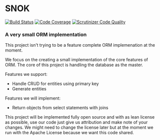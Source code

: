 # SNOK

[![Build Status](https://travis-ci.org/kalaspuffar/snok.svg?branch=master)](https://travis-ci.org/kalaspuffar/snok)
[![Code Coverage](https://scrutinizer-ci.com/g/kalaspuffar/snok/badges/coverage.png?b=master)](https://scrutinizer-ci.com/g/kalaspuffar/snok/?branch=master)
[![Scrutinizer Code Quality](https://scrutinizer-ci.com/g/kalaspuffar/snok/badges/quality-score.png?b=master)](https://scrutinizer-ci.com/g/kalaspuffar/snok/?branch=master)

### A very small ORM implementation

This project isn't trying to be a feature complete ORM implemenation at the moment.

We focus on the creating a small implementation of the core features of ORM.
The core of this project is handling the database as the master.

Features we support:
- Handle CRUD for entities using primary key
- Generate entities

Features we will implement:
- Return objects from select statements with joins

This project will be implemented fully open source and with as lean license as possible,
use our code just give us attribution and make note of your changes. We might need to change
the license later but at the moment we run with the Apache License because we want this code shared.
